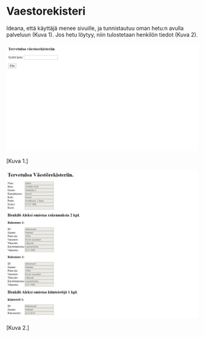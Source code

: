 # Vaestorekisteri

Ideana, että käyttäjä menee sivuille, ja tunnistautuu oman hetu:n avulla palveluun (Kuva 1).
Jos hetu löytyy, niin tulostetaan henkilön tiedot (Kuva 2).

![Kuva 1](https://github.com/AleksiKoskinen1/Vaestorekisteri/blob/master/kuva1.jpg)

[Kuva 1.]

![Kuva 2](https://github.com/AleksiKoskinen1/Vaestorekisteri/blob/master/kuva2.jpg)

[Kuva 2.]


